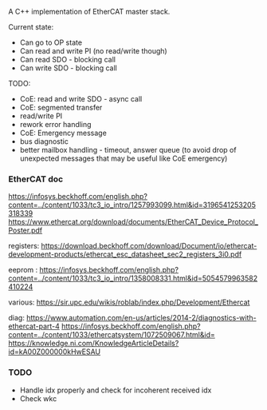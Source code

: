 A C++ implementation of EtherCAT master stack.

Current state:
 - Can go to OP state
 - Can read and write PI (no read/write though)
 - Can read SDO  - blocking call
 - Can write SDO - blocking call

TODO:
 - CoE: read and write SDO - async call
 - CoE: segmented transfer
 - read/write PI
 - rework error handling
 - CoE: Emergency message
 - bus diagnostic
 - better mailbox handling - timeout, answer queue (to avoid drop of unexpected messages that may be useful like CoE emergency)


### EtherCAT doc
https://infosys.beckhoff.com/english.php?content=../content/1033/tc3_io_intro/1257993099.html&id=3196541253205318339
https://www.ethercat.org/download/documents/EtherCAT_Device_Protocol_Poster.pdf

registers:
https://download.beckhoff.com/download/Document/io/ethercat-development-products/ethercat_esc_datasheet_sec2_registers_3i0.pdf

eeprom :
https://infosys.beckhoff.com/english.php?content=../content/1033/tc3_io_intro/1358008331.html&id=5054579963582410224

various:
https://sir.upc.edu/wikis/roblab/index.php/Development/Ethercat

diag:
https://www.automation.com/en-us/articles/2014-2/diagnostics-with-ethercat-part-4
https://infosys.beckhoff.com/english.php?content=../content/1033/ethercatsystem/1072509067.html&id=
https://knowledge.ni.com/KnowledgeArticleDetails?id=kA00Z000000kHwESAU


### TODO
 *  Handle idx properly and check for incoherent received idx
 *  Check wkc
